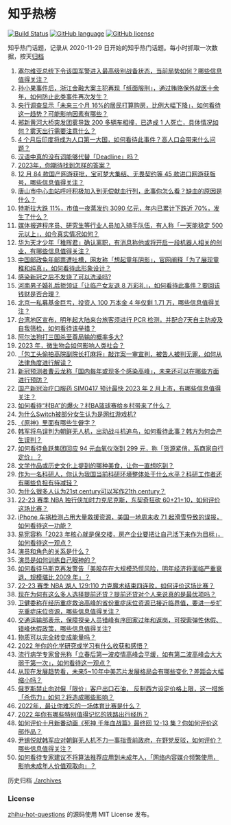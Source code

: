 # 知乎热榜
[![Build Status](https://github.com/ToWeLong/zhihu-hot-questions/workflows/CI/badge.svg)](https://github.com/ToWeLong/zhihu-hot-questions/actions)
[![GitHub language](https://img.shields.io/badge/language-golang-orange.svg)](https://golang.org/)
[![GitHub license](https://img.shields.io/github/license/ToWeLong/zhihu-hot-questions)](https://github.com/ToWeLong/zhihu-hot-questions/blob/main/LICENSE)

知乎热门话题，记录从 2020-11-29 日开始的知乎热门话题。每小时抓取一次数据，按天[归档](./archives)

<!-- BEGIN -->

1. [塞尔维亚总统下令该国军警进入最高级别战备状态，当前局势如何？哪些信息值得关注？](https://www.zhihu.com/question/575019917)
1. [孙小果事件后，浙江金融大案主犯再现「纸面服刑」，通过贿赂保外就医十余年，如何防止此类事件再次发生？](https://www.zhihu.com/question/575163578)
1. [央行调查显示「未来三个月 16%的居民打算购房，比例大幅下降」，如何看待这一趋势？可能影响因素有哪些？](https://www.zhihu.com/question/575133293)
1. [郑新黄河大桥突发团雾导致 200 多辆车相撞，已造成 1 人死亡，具体情况如何？雾天出行需要注意什么？](https://www.zhihu.com/question/575191817)
1. [4 个月后印度将成为人口第一大国，如何看待此事件？高人口会带来什么问题？](https://www.zhihu.com/question/575036599)
1. [汉语中真的没有词能够代替「Deadline」吗？](https://www.zhihu.com/question/574643824)
1. [2023年，你期待找到怎样的答案？](https://www.zhihu.com/question/574110194)
1. [12 月 84 款国产网游获批，宝可梦大集结、无畏契约等 45 款进口网游获版号，哪些信息值得关注？](https://www.zhihu.com/question/575252957)
1. [唐山市中心血站呼吁积极加入到无偿献血行列，此事你怎么看？缺血的原因是什么？](https://www.zhihu.com/question/574702998)
1. [特斯拉大跌 11%，市值一夜蒸发约 3090 亿元，年内已累计下跌近 70%，发生了什么？](https://www.zhihu.com/question/575155118)
1. [媒体报道程序员、研究生等行业人员加入骑手队伍，有人称「一天能稳定 500 元以上」，如今真实情况如何？](https://www.zhihu.com/question/574956758)
1. [华为天才少年「稚晖君」确认离职，有消息称他或将开启一段机器人相关的创业，有哪些信息值得关注？](https://www.zhihu.com/question/575034454)
1. [中国邮政兔年邮票遭吐槽，网友称「想起童年阴影」，官网阐释「为了展现童稚和纯真」，如何看待此形象设计？](https://www.zhihu.com/question/575236486)
1. [感染新冠之后不发烧了可以洗澡吗?](https://www.zhihu.com/question/573362227)
1. [河南男子婚礼后拒领证「让临产女友退 8 万彩礼」，如何看待此事件？要回该钱财是否合理？](https://www.zhihu.com/question/575043771)
1. [北京一私募基金巨亏，投资人 100 万本金 4 年仅剩 1.71 万，哪些信息值得关注？](https://www.zhihu.com/question/575153613)
1. [台湾地区宣布，明年起大陆来台旅客须进行 PCR 检测，并配合7天自主防疫及自我筛检，如何看待该举措？](https://www.zhihu.com/question/575255786)
1. [阿尔法狗打三国杀至尊局输的概率多大?](https://www.zhihu.com/question/572033916)
1. [2023 年，微生物会如何影响人类社会？](https://www.zhihu.com/question/573794047)
1. [「包工头偷拍高院副院长打麻将」敲诈案一审宣判，被告人被判无罪，如何从法律角度进行解读？](https://www.zhihu.com/question/575200462)
1. [新冠预测者曹云龙称「国内每年或现多个感染高峰」，未来还可以在哪些方面进行预防？](https://www.zhihu.com/question/575227382)
1. [国产新冠治疗口服药 SIM0417 预计最快 2023 年 2 月上市，有哪些信息值得关注？](https://www.zhihu.com/question/575207336)
1. [如何看待“村BA”的爆火？村BA篮球赛给乡村带来了什么？](https://www.zhihu.com/question/575231167)
1. [为什么Switch被部分女生认为是网红游戏机?](https://www.zhihu.com/question/548420437)
1. [《原神》里面有哪些生僻字？](https://www.zhihu.com/question/472550845)
1. [韩军将鸟误判为朝鲜无人机，出动战斗机追鸟，如何看待此事？韩方为何会产生误判？](https://www.zhihu.com/question/575054448)
1. [如何看待鱼跃集团回应 94 元血氧仪涨到 299 元，称「货源紧俏，系商家自行定价」？](https://www.zhihu.com/question/575241411)
1. [文学作品或历史文化上提到的哪种美食，让你一直想吃到？](https://www.zhihu.com/question/574648949)
1. [作为一名科研人，你认为我国当前科研环境整体处于什么水平？科研工作者还有哪些负担有待减轻？](https://www.zhihu.com/question/570969622)
1. [为什么很多人认为21st century可以写作21th century？](https://www.zhihu.com/question/574375500)
1. [22-23 赛季 NBA 独行侠加时力克尼克斯，东契奇狂砍 60+21+10，如何评价这场比赛？](https://www.zhihu.com/question/575157891)
1. [iPhone 车祸检测占用大量救援资源，美国一地周末收 71 起滑雪导致的误报，如何看待这一功能？](https://www.zhihu.com/question/574974943)
1. [易宪容称「2023 年核心就是保交楼，房产企业要把让自己活下来作为目标」，如何看待这一观点？](https://www.zhihu.com/question/573920390)
1. [演员和角色的关系是什么？](https://www.zhihu.com/question/573580653)
1. [演员是如何训练自己眼神的？](https://www.zhihu.com/question/571877972)
1. [如何看待马斯克再发警告「美股存在大规模恐慌风险，明年经济将面临严重衰退，规模堪比 2009 年」？](https://www.zhihu.com/question/574835594)
1. [22-23 赛季 NBA 湖人 129:110 力克魔术结束四连败，如何评价这场比赛？](https://www.zhihu.com/question/575132906)
1. [现在为何有这么多人选择提前还贷？提前还贷对个人来说真的是最优项吗？](https://www.zhihu.com/question/574817157)
1. [卫健委称在经历重症救治高峰的省份重症床位资源已接近临界值，要进一步扩充重症床位资源，哪些信息值得关注？](https://www.zhihu.com/question/575037923)
1. [交通运输部表示，保障探亲人员错峰有序回家过年和返岗，可探索弹性休假、错峰休假政策，哪些信息值得关注?](https://www.zhihu.com/question/575082821)
1. [物质可以完全转变成能量吗？](https://www.zhihu.com/question/334536158)
1. [2022 年你的化学研究或学习有什么收获和感悟？](https://www.zhihu.com/question/571901425)
1. [流行病学专家曾光称「立春后第一波疫情高峰会平缓，如有第二波高峰会大大弱于第一次」，如何看待这一观点？](https://www.zhihu.com/question/574862987)
1. [从现在发展趋势看，未来5~10年中美芯片发展格局会有哪些变化？差距会大幅缩小吗？](https://www.zhihu.com/question/575070302)
1. [俄罗斯禁止向对俄「限价」客户出口石油， 反制西方设定价格上限，这一措施「杀伤力」如何？将造成哪些影响？](https://www.zhihu.com/question/575158630)
1. [2022年，最让你难忘的一场体育比赛是什么？](https://www.zhihu.com/question/575053536)
1. [2022 年你有哪些特别值得记忆的铁路出行经历？](https://www.zhihu.com/question/572069559)
1. [如何评价十月新番动画《死神 千年血战篇》最终回 12-13 集？你如何评价这部作品？](https://www.zhihu.com/question/574956135)
1. [尹锡悦就韩军应对朝鲜无人机不力一事指责前政府，在野党反驳，如何评价？哪些信息值得关注？](https://www.zhihu.com/question/575156476)
1. [如何看待专家建议不将算法推荐应用到未成年人，「网络内容媒介频繁使用，影响未成年人价值观取向」？](https://www.zhihu.com/question/574679569)

<!-- END -->

历史归档 [./archives](./archives)


### License
[zhihu-hot-questions](https://github.com/towelong/zhihu-hot-questions) 的源码使用 MIT License 发布。